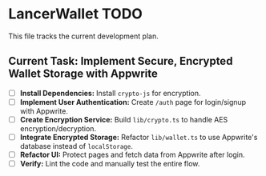 # LancerWallet TODO

This file tracks the current development plan.

## Current Task: Implement Secure, Encrypted Wallet Storage with Appwrite

- [ ] **Install Dependencies:** Install `crypto-js` for encryption.
- [ ] **Implement User Authentication:** Create `/auth` page for login/signup with Appwrite.
- [ ] **Create Encryption Service:** Build `lib/crypto.ts` to handle AES encryption/decryption.
- [ ] **Integrate Encrypted Storage:** Refactor `lib/wallet.ts` to use Appwrite's database instead of `localStorage`.
- [ ] **Refactor UI:** Protect pages and fetch data from Appwrite after login.
- [ ] **Verify:** Lint the code and manually test the entire flow.
